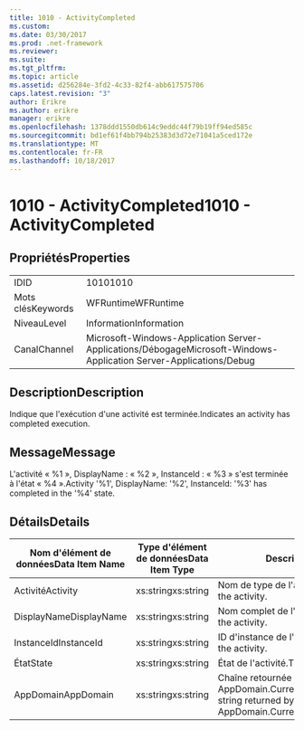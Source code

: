 ```yaml
---
title: 1010 - ActivityCompleted
ms.custom: 
ms.date: 03/30/2017
ms.prod: .net-framework
ms.reviewer: 
ms.suite: 
ms.tgt_pltfrm: 
ms.topic: article
ms.assetid: d256284e-3fd2-4c33-82f4-abb617575706
caps.latest.revision: "3"
author: Erikre
ms.author: erikre
manager: erikre
ms.openlocfilehash: 1378ddd1550db614c9eddc44f79b19ff94ed585c
ms.sourcegitcommit: bd1ef61f4bb794b25383d3d72e71041a5ced172e
ms.translationtype: MT
ms.contentlocale: fr-FR
ms.lasthandoff: 10/18/2017
---
```

# <a name="1010---activitycompleted"></a><span data-ttu-id="86509-102">1010 - ActivityCompleted</span><span class="sxs-lookup"><span data-stu-id="86509-102">1010 - ActivityCompleted</span></span>
## <a name="properties"></a><span data-ttu-id="86509-103">Propriétés</span><span class="sxs-lookup"><span data-stu-id="86509-103">Properties</span></span>  
  
|||  
|-|-|  
|<span data-ttu-id="86509-104">ID</span><span class="sxs-lookup"><span data-stu-id="86509-104">ID</span></span>|<span data-ttu-id="86509-105">1010</span><span class="sxs-lookup"><span data-stu-id="86509-105">1010</span></span>|  
|<span data-ttu-id="86509-106">Mots clés</span><span class="sxs-lookup"><span data-stu-id="86509-106">Keywords</span></span>|<span data-ttu-id="86509-107">WFRuntime</span><span class="sxs-lookup"><span data-stu-id="86509-107">WFRuntime</span></span>|  
|<span data-ttu-id="86509-108">Niveau</span><span class="sxs-lookup"><span data-stu-id="86509-108">Level</span></span>|<span data-ttu-id="86509-109">Information</span><span class="sxs-lookup"><span data-stu-id="86509-109">Information</span></span>|  
|<span data-ttu-id="86509-110">Canal</span><span class="sxs-lookup"><span data-stu-id="86509-110">Channel</span></span>|<span data-ttu-id="86509-111">Microsoft-Windows-Application Server-Applications/Débogage</span><span class="sxs-lookup"><span data-stu-id="86509-111">Microsoft-Windows-Application Server-Applications/Debug</span></span>|  
  
## <a name="description"></a><span data-ttu-id="86509-112">Description</span><span class="sxs-lookup"><span data-stu-id="86509-112">Description</span></span>  
 <span data-ttu-id="86509-113">Indique que l'exécution d'une activité est terminée.</span><span class="sxs-lookup"><span data-stu-id="86509-113">Indicates an activity has completed execution.</span></span>  
  
## <a name="message"></a><span data-ttu-id="86509-114">Message</span><span class="sxs-lookup"><span data-stu-id="86509-114">Message</span></span>  
 <span data-ttu-id="86509-115">L'activité « %1 », DisplayName : « %2 », InstanceId : « %3 » s'est terminée à l'état « %4 ».</span><span class="sxs-lookup"><span data-stu-id="86509-115">Activity '%1', DisplayName: '%2', InstanceId: '%3' has completed in the '%4' state.</span></span>  
  
## <a name="details"></a><span data-ttu-id="86509-116">Détails</span><span class="sxs-lookup"><span data-stu-id="86509-116">Details</span></span>  
  
|<span data-ttu-id="86509-117">Nom d'élément de données</span><span class="sxs-lookup"><span data-stu-id="86509-117">Data Item Name</span></span>|<span data-ttu-id="86509-118">Type d'élément de données</span><span class="sxs-lookup"><span data-stu-id="86509-118">Data Item Type</span></span>|<span data-ttu-id="86509-119">Description</span><span class="sxs-lookup"><span data-stu-id="86509-119">Description</span></span>|  
|--------------------|--------------------|-----------------|  
|<span data-ttu-id="86509-120">Activité</span><span class="sxs-lookup"><span data-stu-id="86509-120">Activity</span></span>|<span data-ttu-id="86509-121">xs:string</span><span class="sxs-lookup"><span data-stu-id="86509-121">xs:string</span></span>|<span data-ttu-id="86509-122">Nom de type de l'activité.</span><span class="sxs-lookup"><span data-stu-id="86509-122">The type name of the activity.</span></span>|  
|<span data-ttu-id="86509-123">DisplayName</span><span class="sxs-lookup"><span data-stu-id="86509-123">DisplayName</span></span>|<span data-ttu-id="86509-124">xs:string</span><span class="sxs-lookup"><span data-stu-id="86509-124">xs:string</span></span>|<span data-ttu-id="86509-125">Nom complet de l'activité.</span><span class="sxs-lookup"><span data-stu-id="86509-125">The display name of the activity.</span></span>|  
|<span data-ttu-id="86509-126">InstanceId</span><span class="sxs-lookup"><span data-stu-id="86509-126">InstanceId</span></span>|<span data-ttu-id="86509-127">xs:string</span><span class="sxs-lookup"><span data-stu-id="86509-127">xs:string</span></span>|<span data-ttu-id="86509-128">ID d'instance de l'activité.</span><span class="sxs-lookup"><span data-stu-id="86509-128">The instance id of the activity.</span></span>|  
|<span data-ttu-id="86509-129">État</span><span class="sxs-lookup"><span data-stu-id="86509-129">State</span></span>|<span data-ttu-id="86509-130">xs:string</span><span class="sxs-lookup"><span data-stu-id="86509-130">xs:string</span></span>|<span data-ttu-id="86509-131">État de l'activité.</span><span class="sxs-lookup"><span data-stu-id="86509-131">The state of the activity.</span></span>|  
|<span data-ttu-id="86509-132">AppDomain</span><span class="sxs-lookup"><span data-stu-id="86509-132">AppDomain</span></span>|<span data-ttu-id="86509-133">xs:string</span><span class="sxs-lookup"><span data-stu-id="86509-133">xs:string</span></span>|<span data-ttu-id="86509-134">Chaîne retournée par AppDomain.CurrentDomain.FriendlyName.</span><span class="sxs-lookup"><span data-stu-id="86509-134">The string returned by AppDomain.CurrentDomain.FriendlyName.</span></span>|
